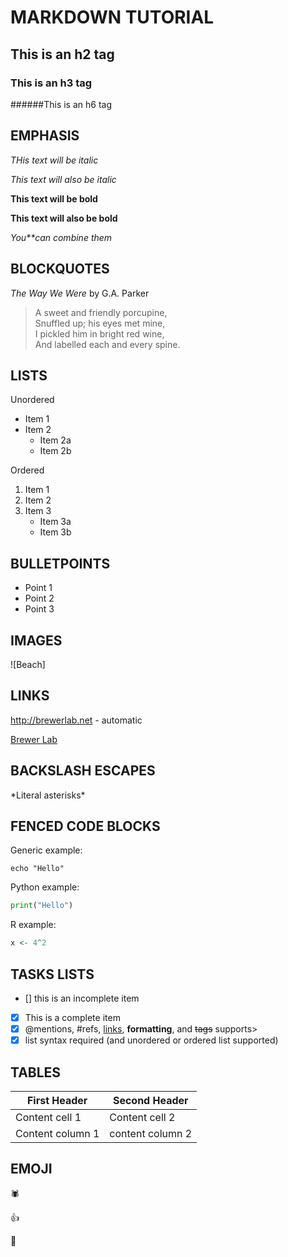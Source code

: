 
# MARKDOWN TUTORIAL

## This is an h2 tag

### This is an h3 tag

######This is an h6 tag

## EMPHASIS

*THis text will be italic*

_This text will also be italic_

**This text will be bold**

__This text will also be bold__

_You**can combine them_

## BLOCKQUOTES

_The Way We Were_ by G.A. Parker

> A sweet and friendly porcupine, \
> Snuffled up; his eyes met mine, \
> I pickled him in bright red wine, \
> And labelled each and every spine. 

## LISTS

Unordered
* Item 1
* Item 2 
	* Item 2a
	* Item 2b

Ordered
1. Item 1
2. Item 2
3. Item 3
	* Item 3a
	* Item 3b

## BULLETPOINTS

- Point 1
- Point 2
- Point 3

## IMAGES

![Beach]

## LINKS

http://brewerlab.net - automatic

[Brewer Lab](http://brewerlab.net)

## BACKSLASH ESCAPES

\*Literal asterisks\*

## FENCED CODE BLOCKS
Generic example:

```
echo "Hello"
```

Python example: 

```python
print("Hello")
```

R example:

```r
x <- 4^2
```

## TASKS LISTS

- []  this is an incomplete item
- [x] This is a complete item
- [x] @mentions, #refs, [links](), **formatting**, and <del>tags</del> supports>
- [x] list syntax required (and unordered or ordered list supported)

## TABLES

First Header | Second Header 
------------ | ----------------
Content cell 1 | Content cell 2
Content column 1 | content column 2

## EMOJI

:spider:

:+1:

:rose:

